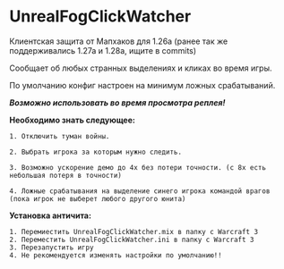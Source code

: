 # UnrealFogClickWatcher
 
Клиентская защита от Мапхаков для 1.26a (ранее так же поддерживались 1.27а и 1.28а, ищите в commits)

Сообщает об любых странных выделениях и кликах во время игры.

По умолчанию конфиг настроен на минимум ложных срабатываний.

***Возможно использовать во время просмотра реплея!***

**Необходимо знать следующее:**
```
1. Отключить туман войны.

2. Выбрать игрока за которым нужно следить.

3. Возможно ускорение демо до 4х без потери точности. (с 8х есть небольшая потеря в точности)

4. Ложные срабатывания на выделение синего игрока командой врагов (пока игрок не выберет любого другого юнита)
```


**Установка античита:**

```
1. Перемиестить UnrealFogClickWatcher.mix в папку с Warcraft 3
2. Переместить UnrealFogClickWatcher.ini в папку с Warcraft 3
3. Перезапустить игру
4. Не рекомендуется изменять настройки по умолчанию!!
```
